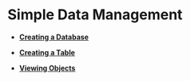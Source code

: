 # Simple Data Management<a name="EN-US_TOPIC_0241704258"></a>

-   **[Creating a Database](creating-a-database.md)**  

-   **[Creating a Table](creating-a-table.md)**  

-   **[Viewing Objects](viewing-objects.md)**  


